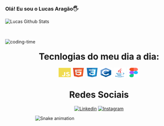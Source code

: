 
### Olá! Eu sou o Lucas Aragão🖐️

<div>
  
 ![Lucas Github Stats](https://github-readme-stats.vercel.app/api?username=LucasDynamis&show_icons=true&theme=dracula)
 
</div>
<br>
<div  align="center"> 
  <div style="display: inline_block"><br>
    <img align="left" height="250" alt="coding-time" src="https://github.com/LucasDynamis/LucasDynamis/assets/120510627/0dc5c129-bd81-426d-9bed-65602862506b">
    <h1 align="center">Tecnlogias do meu dia a dia:</h1>
    <img align="center" height="30" width="40" alt="js-icon"  src="https://raw.githubusercontent.com/devicons/devicon/master/icons/javascript/javascript-plain.svg">
    <img align="center" height="30" width="40" alt="html-icon" src="https://raw.githubusercontent.com/devicons/devicon/master/icons/html5/html5-original.svg">
    <img align="center" height="30" width="40" alt="css-icon" src="https://raw.githubusercontent.com/devicons/devicon/master/icons/css3/css3-original.svg">
    <img align="center" height="30" width="40" alt="c-icon" src="https://raw.githubusercontent.com/devicons/devicon/master/icons/c/c-original.svg">
    <img align="center" height="30" width="40" alt="Java-icon" src="https://raw.githubusercontent.com/devicons/devicon/master/icons/java/java-original.svg" />
    <img align="center" height="30" width="40" alt="Figma-icon" src="https://raw.githubusercontent.com/devicons/devicon/master/icons/figma/figma-original.svg" />
   </div>
    
  <h1 align="center">Redes Sociais</h1>

  [![Linkedin](https://img.shields.io/badge/LinkedIn-0077B5?style=for-the-badge&logo=linkedin&logoColor=white)](https://www.linkedin.com/in/lucasdynamis)
  [![Instagram](https://img.shields.io/badge/Instagram-E4405F?style=for-the-badge&logo=instagram&logoColor=white)](https://www.instagram.com/lucas.dynamis/)
  
  </div>


  
![Snake animation](https://github.com/LuigiGF/LuigiGF/blob/output/github-contribution-grid-snake.svg)
